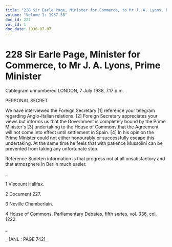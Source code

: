 ```yaml
---
title: "228 Sir Earle Page, Minister for Commerce, to Mr J. A. Lyons, Prime Minister"
volume: "Volume 1: 1937-38"
doc_id: 227
vol_id: 1
doc_date: 1938-07-07
---
```


# 228 Sir Earle Page, Minister for Commerce, to Mr J. A. Lyons, Prime Minister

Cablegram unnumbered LONDON, 7 July 1938, 7.17 p.m.

PERSONAL SECRET

We have interviewed the Foreign Secretary [1] reference your telegram regarding Anglo-Italian relations. [2] Foreign Secretary appreciates your views but informs us that the Government is completely bound by the Prime Minister's [3] undertaking to the House of Commons that the Agreement will not come into effect until settlement in Spain. [4] In his opinion the Prime Minister could not either honourably or successfully escape this undertaking. At the same time he feels that with patience Mussolini can be prevented from taking any unfortunate step.

Reference Sudeten information is that progress not at all unsatisfactory and that atmosphere in Berlin much easier.

_

1 Viscount Halifax.

2 Document 227.

3 Neville Chamberlain.

4 House of Commons, Parliamentary Debates, fifth series, vol. 336, col. 1222.

_

_ [ANL : PAGE 742]_
